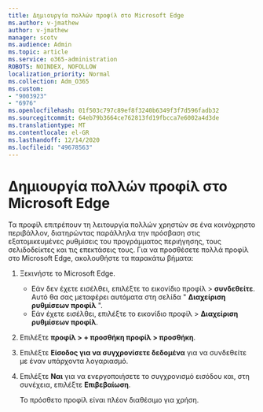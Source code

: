 ```yaml
---
title: Δημιουργία πολλών προφίλ στο Microsoft Edge
ms.author: v-jmathew
author: v-jmathew
manager: scotv
ms.audience: Admin
ms.topic: article
ms.service: o365-administration
ROBOTS: NOINDEX, NOFOLLOW
localization_priority: Normal
ms.collection: Adm_O365
ms.custom:
- "9003923"
- "6976"
ms.openlocfilehash: 01f503c797c89ef8f3240b6349f3f7d596fadb32
ms.sourcegitcommit: 64eb79b3664ce762813fd19fbcca7e6002a4d3de
ms.translationtype: MT
ms.contentlocale: el-GR
ms.lasthandoff: 12/14/2020
ms.locfileid: "49678563"
---
```

# <a name="create-multiple-profiles-in-microsoft-edge"></a>Δημιουργία πολλών προφίλ στο Microsoft Edge

Τα προφίλ επιτρέπουν τη λειτουργία πολλών χρηστών σε ένα κοινόχρηστο περιβάλλον, διατηρώντας παράλληλα την πρόσβαση στις εξατομικευμένες ρυθμίσεις του προγράμματος περιήγησης, τους σελιδοδείκτες και τις επεκτάσεις τους. Για να προσθέσετε πολλά προφίλ στο Microsoft Edge, ακολουθήστε τα παρακάτω βήματα:

1. Ξεκινήστε το Microsoft Edge.
    - Εάν δεν έχετε εισέλθει, επιλέξτε το εικονίδιο προφίλ > **συνδεθείτε**. Αυτό θα σας μεταφέρει αυτόματα στη σελίδα " **Διαχείριση ρυθμίσεων προφίλ** ".
    - Εάν έχετε εισέλθει, επιλέξτε το εικονίδιο προφίλ > **Διαχείριση ρυθμίσεων προφίλ**.
2. Επιλέξτε **προφίλ > + προσθήκη προφίλ > προσθήκη**.
3. Επιλέξτε **Είσοδος για να συγχρονίσετε δεδομένα** για να συνδεθείτε με έναν υπάρχοντα λογαριασμό.
4. Επιλέξτε **Ναι** για να ενεργοποιήσετε το συγχρονισμό εισόδου και, στη συνέχεια, επιλέξτε **Επιβεβαίωση**.

    Το πρόσθετο προφίλ είναι πλέον διαθέσιμο για χρήση.
